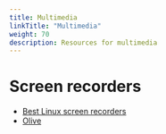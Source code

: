 ```yaml
---
title: Multimedia
linkTitle: "Multimedia"
weight: 70
description: Resources for multimedia
---
```


# Screen recorders
* [Best Linux screen recorders](https://itsfoss.com/best-linux-screen-recorders/)
* [Olive](https://www.olivevideoeditor.org/)